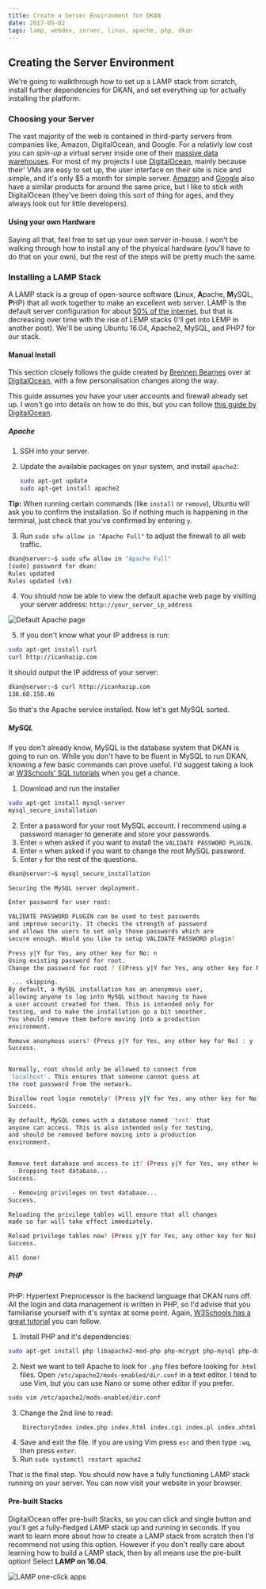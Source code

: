 ```yaml
---
title: Create a Server Environment for DKAN
date: 2017-05-02
tags: lamp, webdev, server, linux, apache, php, dkan
---
```


## Creating the Server Environment

We're going to walkthrough how to set up a LAMP stack from scratch, install further dependencies for DKAN, and set everything up for actually installing the platform.

### Choosing your Server

The vast majority of the web is contained in third-party servers from companies like, Amazon, DigitalOcean, and Google. For a relativly low cost you can *spin-up* a virtual server inside one of their [massive data warehouses](https://www.youtube.com/watch?v=XZmGGAbHqa0). For most of my projects I use [DigitalOcean](https://m.do.co/c/ed12e702f869), mainly because their' VMs are easy to set up, the user interface on their site is nice and simple, and it's only $5 a month for simple server. [Amazon](https://amazonlightsail.com/pricing/) and [Google](https://cloud.google.com/) also have a similar products for around the same price, but I like to stick with DigitalOcean (they've been doing this sort of thing for ages, and they always look out for little developers).

#### Using your own Hardware

Saying all that, feel free to set up your own server in-house. I won't be walking through how to install any of the physical hardware (you'll have to do that on your own), but the rest of the steps will be pretty much the same.

### Installing a LAMP Stack

A LAMP stack is a group of open-source software (**L**inux, **A**pache, **M**ySQL, **P**HP) that all work together to make an excellent web server. LAMP is the default server configuration for about [50% of the internet](https://w3techs.com/technologies/details/ws-apache/all/all), but that is decreasing over time with the rise of LEMP stacks (I'll get into LEMP in another post). We'll be using Ubuntu 16.04, Apache2, MySQL, and PHP7 for our stack.

#### Manual Install

This section closely follows the guide created by [Brennen Bearnes](https://www.digitalocean.com/community/users/bpb) over at [DigitalOcean](https://www.digitalocean.com/community/tutorials/how-to-install-linux-apache-mysql-php-lamp-stack-on-ubuntu-16-04), with a few personalisation changes along the way.

This guide assumes you have your user accounts and firewall already set up. I won't go into details on how to do this, but you can follow [this guide by DigitalOcean](https://www.digitalocean.com/community/tutorials/initial-server-setup-with-ubuntu-16-04).

##### Apache

1. SSH into your server.
2. Update the available packages on your system, and install `apache2`:

    ```bash
    sudo apt-get update
    sudo apt-get install apache2
    ```

**Tip:** When running certain commands (like `install` or `remove`), Ubuntu will ask you to confirm the installation. So if nothing much is happening in the terminal, just check that you've confirmed by entering `y`.

3. Run `sudo ufw allow in "Apache Full"` to adjust the firewall to all web traffic.

```bash
dkan@server:~$ sudo ufw allow in "Apache Full"
[sudo] password for dkan:
Rules updated
Rules updated (v6)
```

4. You should now be able to view the default apache web page by visiting your server address: `http://your_server_ip_address`

![Default Apache page](../media/default-apache-page.png)

5. If you don't know what your IP address is run:

```bash
sudo apt-get install curl
curl http://icanhazip.com
```

It should output the IP address of your server:

```bash
dkan@server:~$ curl http://icanhazip.com
138.68.158.46
```

So that's the Apache service installed. Now let's get MySQL sorted.

##### MySQL

If you don't already know, MySQL is the database system that DKAN is going to run on. While you don't have to be fluent in MySQL to run DKAN, knowing a few basic commands can prove useful. I'd suggest taking a look at [W3Schools' SQL tutorials](https://www.w3schools.com/sql/default.asp) when you get a chance.

1. Download and run the installer

```bash
sudo apt-get install mysql-server
mysql_secure_installation
```

2. Enter a password for your root MySQL account. I recommend using a password manager to generate and store your passwords.
1. Enter `n` when asked if you want to install the `VALIDATE PASSWORD PLUGIN`.
1. Enter `n` when asked if you want to change the root MySQL password.
4. Enter `y` for the rest of the questions.

```bash
dkan@server:~$ mysql_secure_installation

Securing the MySQL server deployment.

Enter password for user root:

VALIDATE PASSWORD PLUGIN can be used to test passwords
and improve security. It checks the strength of password
and allows the users to set only those passwords which are
secure enough. Would you like to setup VALIDATE PASSWORD plugin?

Press y|Y for Yes, any other key for No: n
Using existing password for root.
Change the password for root ? ((Press y|Y for Yes, any other key for No) : n

 ... skipping.
By default, a MySQL installation has an anonymous user,
allowing anyone to log into MySQL without having to have
a user account created for them. This is intended only for
testing, and to make the installation go a bit smoother.
You should remove them before moving into a production
environment.

Remove anonymous users? (Press y|Y for Yes, any other key for No) : y
Success.


Normally, root should only be allowed to connect from
'localhost'. This ensures that someone cannot guess at
the root password from the network.

Disallow root login remotely? (Press y|Y for Yes, any other key for No) : y
Success.

By default, MySQL comes with a database named 'test' that
anyone can access. This is also intended only for testing,
and should be removed before moving into a production
environment.


Remove test database and access to it? (Press y|Y for Yes, any other key for No) : y
 - Dropping test database...
Success.

 - Removing privileges on test database...
Success.

Reloading the privilege tables will ensure that all changes
made so far will take effect immediately.

Reload privilege tables now? (Press y|Y for Yes, any other key for No) : y
Success.

All done!
```

##### PHP

PHP: Hypertext Preprocessor is the backend language that DKAN runs off. All the login and data management is written in PHP, so I'd advise that you familiarise yourself with it's syntax at some point. Again, [W3Schools has a great tutorial](https://www.w3schools.com/php/default.asp) you can follow.

1. Install PHP and it's dependencies:

```bash
sudo apt-get install php libapache2-mod-php php-mcrypt php-mysql php-dom php-xml php-mbstring php-gd
```

2. Next we want to tell Apache to look for `.php` files before looking for .`html` files. Open `/etc/apache2/mods-enabled/dir.conf` in a text editor. I tend to use Vim, but you can use Nano or some other editor if you prefer.

```bash
sudo vim /etc/apache2/mods-enabled/dir.conf
```

3. Change the 2nd line to read:

```bash
    DirectoryIndex index.php index.html index.cgi index.pl index.xhtml index.htm
```

4. Save and exit the file. If you are using Vim press `esc` and then type `:wq`, then press `enter`.
5. Run `sudo systemctl restart apache2`

That is the final step. You should now have a fully functioning LAMP stack running on your server. You can now visit your website in your browser.

#### Pre-built Stacks

DigitalOcean offer pre-built Stacks, so you can click and single button and you'll get a fully-fledged LAMP stack up and running in seconds. If you want to learn more about how to create a LAMP stack from scratch then I'd recommend not using this option. However if you don't really care about learning how to build a LAMP stack, then by all means use the pre-built option! Select **LAMP on 16.04**.

![LAMP one-click apps](../media/lamp-one-click-apps.png)
